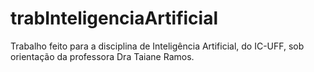 # trabInteligenciaArtificial
Trabalho feito para a disciplina de Inteligência Artificial, do IC-UFF, sob orientação da professora Dra Taiane Ramos.
